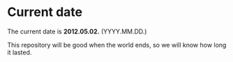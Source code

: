 # Current date

The current date is **2012.05.02.** (YYYY.MM.DD.)

This repository will be good when the world ends, so we will know how long it lasted.